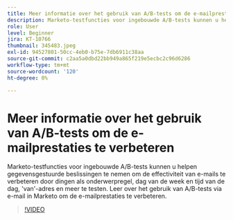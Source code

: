 ```yaml
---
title: Meer informatie over het gebruik van A/B-tests om de e-mailprestaties te verbeteren
description: Marketo-testfuncties voor ingebouwde A/B-tests kunnen u helpen gegevensgestuurde beslissingen te nemen om de effectiviteit van e-mails te verbeteren door dingen als onderwerpregel, dag van de week en tijd van de dag, 'van'-adres en meer te testen. Leer over het gebruik van A/B-tests via e-mail in Marketo om de e-mailprestaties te verbeteren.
role: User
level: Beginner
jira: KT-10766
thumbnail: 345483.jpeg
exl-id: 94527801-50cc-4eb0-b75e-7db6911c38aa
source-git-commit: c2aa5a0dbd22bb949a865f219e5ecbc2c96d6286
workflow-type: tm+mt
source-wordcount: '120'
ht-degree: 0%

---
```


# Meer informatie over het gebruik van A/B-tests om de e-mailprestaties te verbeteren

Marketo-testfuncties voor ingebouwde A/B-tests kunnen u helpen gegevensgestuurde beslissingen te nemen om de effectiviteit van e-mails te verbeteren door dingen als onderwerpregel, dag van de week en tijd van de dag, &#39;van&#39;-adres en meer te testen. Leer over het gebruik van A/B-tests via e-mail in Marketo om de e-mailprestaties te verbeteren.

>[!VIDEO](https://video.tv.adobe.com/v/345483/?quality=12&learn=on)
